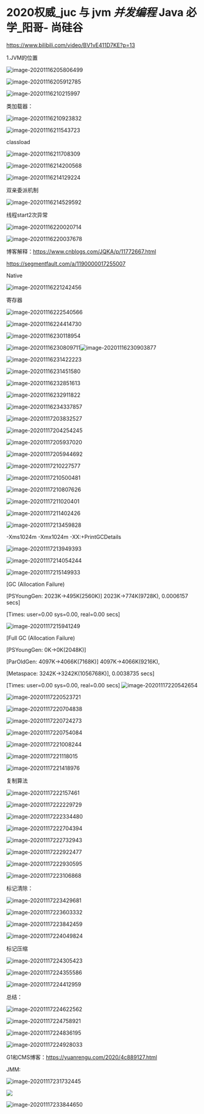 # 2020权威_juc 与 jvm _并发编程_ Java 必学_阳哥- 尚硅谷

https://www.bilibili.com/video/BV1vE411D7KE?p=13

1.JVM的位置

![image-20201116205806499](jvm.assets/image-20201116205806499.png)

![image-20201116205912785](jvm.assets/image-20201116205912785.png)

![image-20201116210215997](jvm.assets/image-20201116210215997.png)

类加载器：

![image-20201116210923832](jvm.assets/image-20201116210923832.png)

![image-20201116211543723](jvm.assets/image-20201116211543723.png)

classload

![image-20201116211708309](jvm.assets/image-20201116211708309.png)

![image-20201116214200568](jvm.assets/image-20201116214200568.png)

![image-20201116214129224](jvm.assets/image-20201116214129224.png)

双亲委派机制

![image-20201116214529592](jvm.assets/image-20201116214529592.png)

线程start2次异常

![image-20201116220020714](jvm.assets/image-20201116220020714.png)

![image-20201116220037678](jvm.assets/image-20201116220037678.png)

博客解释：https://www.cnblogs.com/JQKA/p/11772667.html

https://segmentfault.com/a/1190000017255007

Native

![image-20201116221242456](jvm.assets/image-20201116221242456.png)

寄存器

![image-20201116222540566](jvm.assets/image-20201116222540566.png)

![image-20201116224414730](jvm.assets/image-20201116224414730.png)

![image-20201116230118954](jvm.assets/image-20201116230118954.png)

![image-20201116230809711](jvm.assets/image-20201116230809711.png)![image-20201116230903877](jvm.assets/image-20201116230903877.png)

![image-20201116231422223](jvm.assets/image-20201116231422223.png)

![image-20201116231451580](jvm.assets/image-20201116231451580.png)

![image-20201116232851613](jvm.assets/image-20201116232851613.png)

![image-20201116232911822](jvm.assets/image-20201116232911822.png)

![image-20201116234337857](jvm.assets/image-20201116234337857.png)

![image-20201117203832527](jvm.assets/image-20201117203832527.png)

![image-20201117204254245](jvm.assets/image-20201117204254245.png)

![image-20201117205937020](jvm.assets/image-20201117205937020.png)

![image-20201117205944692](jvm.assets/image-20201117205944692.png)

![image-20201117210227577](jvm.assets/image-20201117210227577.png)

![image-20201117210500481](jvm.assets/image-20201117210500481.png)

![image-20201117210807626](jvm.assets/image-20201117210807626.png)

![image-20201117211020401](jvm.assets/image-20201117211020401.png)

![image-20201117211402426](jvm.assets/image-20201117211402426.png)

![image-20201117213459828](jvm.assets/image-20201117213459828.png)

-Xms1024m -Xmx1024m -XX:+PrintGCDetails

![image-20201117213949393](jvm.assets/image-20201117213949393.png)

![image-20201117214054244](jvm.assets/image-20201117214054244.png)

![image-20201117215149933](jvm.assets/image-20201117215149933.png)

[GC (Allocation Failure)

[PSYoungGen: 2023K->495K(2560K)]  2023K->774K(9728K), 0.0006157 secs]

[Times: user=0.00 sys=0.00, real=0.00 secs]

![image-20201117215941249](jvm.assets/image-20201117215941249.png)

[Full GC (Allocation Failure)

[PSYoungGen: 0K->0K(2048K)]

[ParOldGen: 4097K->4066K(7168K)] 4097K->4066K(9216K),

[Metaspace: 3242K->3242K(1056768K)], 0.0038735 secs]

[Times: user=0.00 sys=0.00, real=0.00 secs] ![image-20201117220542654](jvm.assets/image-20201117220542654.png)

![image-20201117220523721](jvm.assets/image-20201117220523721.png)

![image-20201117220704838](jvm.assets/image-20201117220704838.png)

![image-20201117220724273](jvm.assets/image-20201117220724273.png)

![image-20201117220754084](jvm.assets/image-20201117220754084.png)

![image-20201117221008244](jvm.assets/image-20201117221008244.png)

![image-20201117221118015](jvm.assets/image-20201117221118015.png)

![image-20201117221418976](jvm.assets/image-20201117221418976.png)

复制算法

![image-20201117222157461](jvm.assets/image-20201117222157461.png)

![image-20201117222229729](jvm.assets/image-20201117222229729.png)

![image-20201117222334480](jvm.assets/image-20201117222334480.png)

![image-20201117222704394](jvm.assets/image-20201117222704394.png)

![image-20201117222732943](jvm.assets/image-20201117222732943.png)

![image-20201117222922477](jvm.assets/image-20201117222922477.png)

![image-20201117222930595](jvm.assets/image-20201117222930595.png)

![image-20201117223106868](jvm.assets/image-20201117223106868.png)

标记清除：

![image-20201117223429681](jvm.assets/image-20201117223429681.png)

![image-20201117223603332](jvm.assets/image-20201117223603332.png)

![image-20201117223842459](jvm.assets/image-20201117223842459.png)

![image-20201117224049824](jvm.assets/image-20201117224049824.png)

标记压缩

![image-20201117224305423](jvm.assets/image-20201117224305423.png)

![image-20201117224355586](jvm.assets/image-20201117224355586.png)

![image-20201117224412959](jvm.assets/image-20201117224412959.png)

总结：

![image-20201117224622562](jvm.assets/image-20201117224622562.png)

![image-20201117224758921](jvm.assets/image-20201117224758921.png)

![image-20201117224836195](jvm.assets/image-20201117224836195.png)

![image-20201117224928033](jvm.assets/image-20201117224928033.png)

G1和CMS博客：https://yuanrengu.com/2020/4c889127.html

JMM:

![image-20201117231732445](jvm.assets/image-20201117231732445.png)

![ ](jvm.assets/image-20201117231557513.png)

![image-20201117233844650](jvm.assets/image-20201117233844650.png)